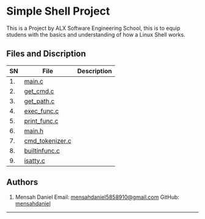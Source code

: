 # Simple Shell Project

This is a Project by ALX Software Engineering School, this is to equip studens with the basics and understanding of how a Linux Shell works.

## Files and Discription

| SN | File | Description |
| --- | ---- | ----------- |
| 1. | [main.c](./main.c) |  |
| 2. | [get\_cmd.c](./get_cmd.c) |  |
| 3. | [get\_path.c](./get_path.c) |  |
| 4. | [exec\_func.c](./exec_func.c) |  |
| 5. | [print\_func.c](./print_func.c) |  |
| 6. | [main.h](./main.h) |  |
| 7. | [cmd\_tokenizer.c](./cmd_tokenizer.c) |  |
| 8. | [builtinfunc.c](./builtinfunc.c) |  |
| 9. | [isatty.c](./isatty.c) |  |

## Authors

1. Mensah Daniel
Email: [mensahdaniel5858910@gmail.com](mailto:mensahdaniel5858910@gmail.com)
GitHub: [mensahdaniel](https://github.com/mensahdaniel)

- - -

<br>
<br>
